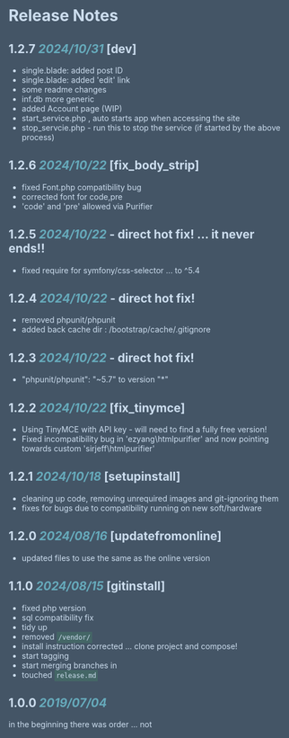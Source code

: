 # Release Notes

## 1.2.7 *2024/10/31* [dev]
- single.blade: added post ID
- single.blade: added 'edit' link
- some readme changes
- inf.db more generic
- added Account page (WIP)
- start_service.php , auto starts app when accessing the site
- stop_servcie.php - run this to stop the service (if started by the above process)

## 1.2.6 *2024/10/22* [fix_body_strip]
- fixed Font.php compatibility bug
- corrected font for code,pre
- 'code' and 'pre' allowed via Purifier

## 1.2.5 *2024/10/22* - direct hot fix! ... it never ends!!
- fixed require for symfony/css-selector ... to ^5.4

## 1.2.4 *2024/10/22* - direct hot fix!
- removed phpunit/phpunit
- added back cache dir : /bootstrap/cache/.gitignore

## 1.2.3 *2024/10/22* - direct hot fix!
- "phpunit/phpunit": "~5.7" to version "*"

## 1.2.2 *2024/10/22* [fix_tinymce]
- Using TinyMCE with API key - will need to find a fully free version!
- Fixed incompatibility bug in 'ezyang\htmlpurifier' and now pointing towards custom 'sirjeff\htmlpurifier'

## 1.2.1 *2024/10/18* [setupinstall]
- cleaning up code, removing unrequired images and git-ignoring them
- fixes for bugs due to compatibility running on new soft/hardware

## 1.2.0 *2024/08/16* [updatefromonline]
- updated files to use the same as the online version

## 1.1.0 *2024/08/15* [gitinstall]

- fixed php version
- sql compatibility fix
- tidy up
- removed `/vendor/`
- install instruction corrected ... clone project and compose!
- start tagging
- start merging branches in
- touched `release.md`

## 1.0.0 *2019/07/04*

in the beginning there was order ... not 

<style>
*{background:#456 !important;color:#cde !important}
a{color:#efefef !important;border-bottom:dotted 1px #dedede;text-decoration:none !important}
a:hover{border-bottom-style:solid}
i,em,i a,em a{color:#6ab !important}
i a,em a{border-bottom:dotted 1px #6ab}
code,pre{background:#466 !important;padding:3px !important}
</style>